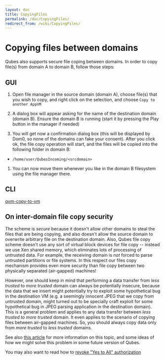 ```yaml
---
layout: doc
title: CopyingFiles
permalink: /doc/CopyingFiles/
redirect_from: /wiki/CopyingFiles/
---
```


Copying files between domains
=============================

Qubes also supports secure file coping between domains. In order to copy file(s) from domain A to domain B, follow those steps:

GUI
---

1.  Open file manager in the source domain (domain A), choose file(s) that you wish to copy, and right click on the selection, and choose `Copy to another AppVM`

1.  A dialog box will appear asking for the name of the destination domain (domain B). Ensure the domain B is running (start it by pressing the Play button in the manager if needed)

1.  You will get now a confirmation dialog box (this will be displayed by Dom0, so none of the domains can fake your consent). After you click ok, the file copy operation will start, and the files will be copied into the following folder in domain B:

-   `/home/user/QubesIncoming/<srcdomain>`

1.  You can now move them whenever you like in the domain B filesystem using the file manager there.

CLI
---

[qvm-copy-to-vm](/wiki/VmTools/QvmCopyToVm)

On inter-domain file copy security
----------------------------------

The scheme is *secure* because it doesn't allow other domains to steal the files that are being copying, and also doesn't allow the source domain to overwrite arbitrary file on the destination domain. Also, Qubes file copy scheme doesn't use any sort of virtual block devices for file copy -- instead we use Xen shared memory, which eliminates lots of processing of untrusted data. For example, the receiving domain is *not* forced to parse untrusted partitions or file systems. In this respect our files copy mechanism provides even more security than file copy between two physically separated (air-gapped) machines!

However, one should keep in mind that performing a data transfer from *less trusted* to *more trusted* domain can always be potentially insecure, because the data that we insert might potentially try to exploit some hypothetical bug in the destination VM (e.g. a seemingly innocent JPEG that we copy from untrusted domain, might turned out to be specially craft exploit for some hypothetical bug in JPEG parsing application in the destination domain). This is a general problem and applies to any data transfer between *less trusted to more trusted* domain. It even applies to the scenario of copying files between air-gapped machines. So, you should always copy data only from *more trusted* to *less trusted* domains.

See also [​this article](http://theinvisiblethings.blogspot.com/2011/03/partitioning-my-digital-life-into.html) for more information on this topic, and some ideas of how we might solve this problem in some future version of Qubes.

You may also want to read how to [revoke "Yes to All" authorization](/wiki/Qrexec#RevokingYestoAllauthorization)
